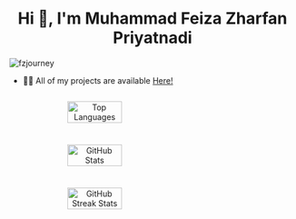 <h1 align="center">Hi 👋, I'm Muhammad Feiza Zharfan Priyatnadi</h1>

<p align="left"> <img src="https://komarev.com/ghpvc/?username=fzjourney&label=Profile%20views&color=0e75b6&style=flat" alt="fzjourney" /> </p>

- 👨‍💻 All of my projects are available [Here!](https://www.figma.com/proto/lXqk2gzoV7oMsWQH426Xm9/Portofolio-Pei?page-id=0:1&node-id=54-10&starting-point-node-id=54:10&scaling=scale-down-width&t=lTHVNaCh6sQl0fW7-1)

<div style="display: flex; flex-wrap: wrap; justify-content: space-between; align-items: center; text-align: center;">

  <!-- Language Statistics -->
  <img 
       src="https://github-readme-stats.vercel.app/api/top-langs?username=fzjourney&show_icons=true&locale=en&layout=compact&theme=radical" 
       alt="Top Languages" 
       style="width: 32%; min-width: 300px; margin-bottom: 10px;"
  />

  <!-- General Statistics -->
  <img 
       src="https://github-readme-stats.vercel.app/api?username=fzjourney&show_icons=true&locale=en&theme=radical" 
       alt="GitHub Stats" 
       style="width: 32%; min-width: 300px; margin-bottom: 10px;"
  />

  <!-- Streak Statistics -->
  <img 
       src="https://github-readme-streak-stats.herokuapp.com/?user=fzjourney&theme=radical" 
       alt="GitHub Streak Stats" 
       style="width: 32%; min-width: 300px; margin-bottom: 10px;"
  />

</div>


